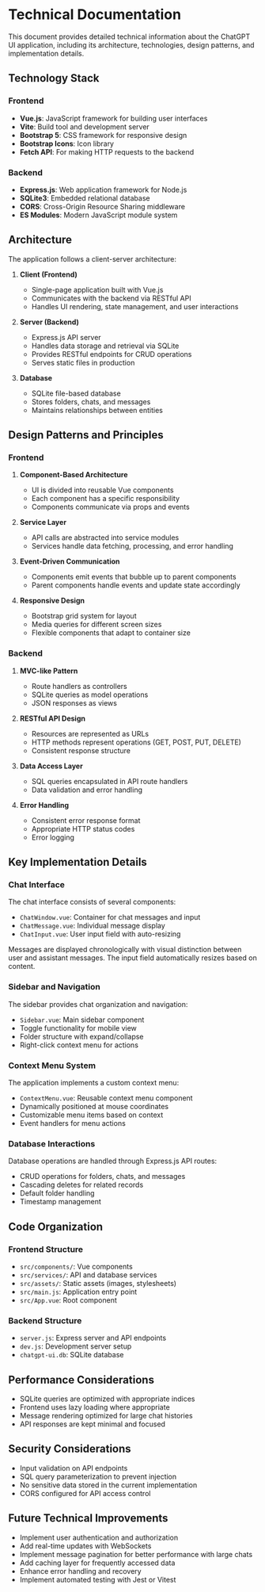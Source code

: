 # Technical Documentation

This document provides detailed technical information about the ChatGPT UI application, including its architecture, technologies, design patterns, and implementation details.

## Technology Stack

### Frontend
- **Vue.js**: JavaScript framework for building user interfaces
- **Vite**: Build tool and development server
- **Bootstrap 5**: CSS framework for responsive design
- **Bootstrap Icons**: Icon library
- **Fetch API**: For making HTTP requests to the backend

### Backend
- **Express.js**: Web application framework for Node.js
- **SQLite3**: Embedded relational database
- **CORS**: Cross-Origin Resource Sharing middleware
- **ES Modules**: Modern JavaScript module system

## Architecture

The application follows a client-server architecture:

1. **Client (Frontend)**
   - Single-page application built with Vue.js
   - Communicates with the backend via RESTful API
   - Handles UI rendering, state management, and user interactions

2. **Server (Backend)**
   - Express.js API server
   - Handles data storage and retrieval via SQLite
   - Provides RESTful endpoints for CRUD operations
   - Serves static files in production

3. **Database**
   - SQLite file-based database
   - Stores folders, chats, and messages
   - Maintains relationships between entities

## Design Patterns and Principles

### Frontend

1. **Component-Based Architecture**
   - UI is divided into reusable Vue components
   - Each component has a specific responsibility
   - Components communicate via props and events

2. **Service Layer**
   - API calls are abstracted into service modules
   - Services handle data fetching, processing, and error handling

3. **Event-Driven Communication**
   - Components emit events that bubble up to parent components
   - Parent components handle events and update state accordingly

4. **Responsive Design**
   - Bootstrap grid system for layout
   - Media queries for different screen sizes
   - Flexible components that adapt to container size

### Backend

1. **MVC-like Pattern**
   - Route handlers as controllers
   - SQLite queries as model operations
   - JSON responses as views

2. **RESTful API Design**
   - Resources are represented as URLs
   - HTTP methods represent operations (GET, POST, PUT, DELETE)
   - Consistent response structure

3. **Data Access Layer**
   - SQL queries encapsulated in API route handlers
   - Data validation and error handling

4. **Error Handling**
   - Consistent error response format
   - Appropriate HTTP status codes
   - Error logging

## Key Implementation Details

### Chat Interface

The chat interface consists of several components:
- `ChatWindow.vue`: Container for chat messages and input
- `ChatMessage.vue`: Individual message display
- `ChatInput.vue`: User input field with auto-resizing

Messages are displayed chronologically with visual distinction between user and assistant messages. The input field automatically resizes based on content.

### Sidebar and Navigation

The sidebar provides chat organization and navigation:
- `Sidebar.vue`: Main sidebar component
- Toggle functionality for mobile view
- Folder structure with expand/collapse
- Right-click context menu for actions

### Context Menu System

The application implements a custom context menu:
- `ContextMenu.vue`: Reusable context menu component
- Dynamically positioned at mouse coordinates
- Customizable menu items based on context
- Event handlers for menu actions

### Database Interactions

Database operations are handled through Express.js API routes:
- CRUD operations for folders, chats, and messages
- Cascading deletes for related records
- Default folder handling
- Timestamp management

## Code Organization

### Frontend Structure

- `src/components/`: Vue components
- `src/services/`: API and database services
- `src/assets/`: Static assets (images, stylesheets)
- `src/main.js`: Application entry point
- `src/App.vue`: Root component

### Backend Structure

- `server.js`: Express server and API endpoints
- `dev.js`: Development server setup
- `chatgpt-ui.db`: SQLite database

## Performance Considerations

- SQLite queries are optimized with appropriate indices
- Frontend uses lazy loading where appropriate
- Message rendering optimized for large chat histories
- API responses are kept minimal and focused

## Security Considerations

- Input validation on API endpoints
- SQL query parameterization to prevent injection
- No sensitive data stored in the current implementation
- CORS configured for API access control

## Future Technical Improvements

- Implement user authentication and authorization
- Add real-time updates with WebSockets
- Implement message pagination for better performance with large chats
- Add caching layer for frequently accessed data
- Enhance error handling and recovery
- Implement automated testing with Jest or Vitest 